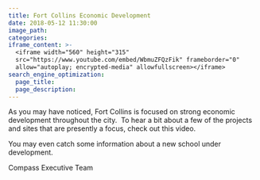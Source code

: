 ```yaml
---
title: Fort Collins Economic Development
date: 2018-05-12 11:30:00
image_path:
categories:
iframe_content: >-
  <iframe width="560" height="315"
  src="https://www.youtube.com/embed/WbmuZFQzFik" frameborder="0"
  allow="autoplay; encrypted-media" allowfullscreen></iframe>
search_engine_optimization:
  page_title:
  page_description:
---
```


As you may have noticed, Fort Collins is focused on strong economic development throughout the city.&nbsp; To hear a bit about a few of the projects and sites that are presently a focus, check out this video.&nbsp;&nbsp;

You may even catch some information about a new school under development.

Compass Executive Team